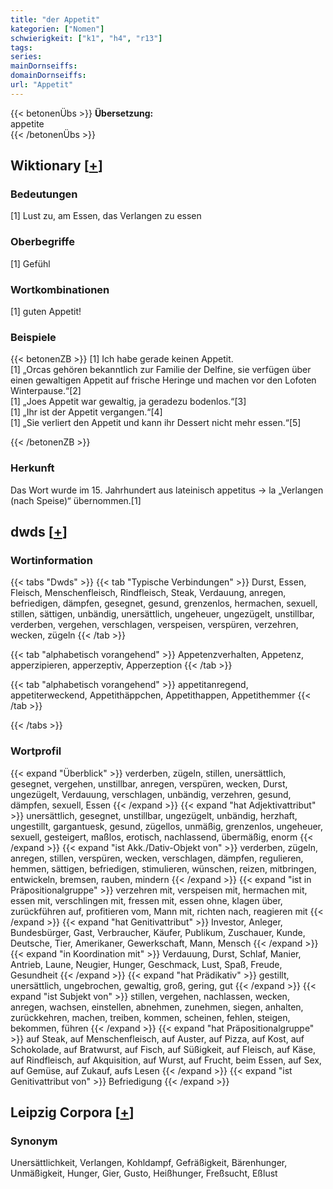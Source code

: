 ```yaml
---
title: "der Appetit"
kategorien: ["Nomen"]
schwierigkeit: ["k1", "h4", "r13"]
tags:
series:
mainDornseiffs:
domainDornseiffs:
url: "Appetit"
---
```


{{< betonenÜbs >}}
**Übersetzung:**  
appetite  
{{< /betonenÜbs >}}

## Wiktionary [[+](https://de.wiktionary.org/wiki/Appetit)]

### Bedeutungen
[1] Lust zu, am Essen, das Verlangen zu essen  

### Oberbegriffe
[1] Gefühl  

### Wortkombinationen
[1] guten Appetit!  

### Beispiele
{{< betonenZB >}}
[1] Ich habe gerade keinen Appetit.  
[1] „Orcas gehören bekanntlich zur Familie der Delfine, sie verfügen über einen gewaltigen Appetit auf frische Heringe und machen vor den Lofoten Winterpause.“[2]  
[1] „Joes Appetit war gewaltig, ja geradezu bodenlos.“[3]  
[1] „Ihr ist der Appetit vergangen.“[4]  
[1] „Sie verliert den Appetit und kann ihr Dessert nicht mehr essen.“[5]  

{{< /betonenZB >}}
### Herkunft
Das Wort wurde im 15. Jahrhundert aus lateinisch appetitus → la „Verlangen (nach Speise)“ übernommen.[1]  



## dwds [[+](https://www.dwds.de/wb/Appetit)]

### Wortinformation
{{< tabs "Dwds" >}}
{{< tab "Typische Verbindungen" >}}
Durst, Essen, Fleisch, Menschenfleisch, Rindfleisch, Steak, Verdauung, anregen, befriedigen, dämpfen, gesegnet, gesund, grenzenlos, hermachen, sexuell, stillen, sättigen, unbändig, unersättlich, ungeheuer, ungezügelt, unstillbar, verderben, vergehen, verschlagen, verspeisen, verspüren, verzehren, wecken, zügeln
{{< /tab >}}

{{< tab "alphabetisch vorangehend" >}}
Appetenzverhalten, Appetenz, apperzipieren, apperzeptiv, Apperzeption
{{< /tab >}}

{{< tab "alphabetisch vorangehend" >}}
appetitanregend, appetiterweckend, Appetithäppchen, Appetithappen, Appetithemmer
{{< /tab >}}

{{< /tabs >}}

### Wortprofil
{{< expand "Überblick" >}} verderben, zügeln, stillen, unersättlich, gesegnet, vergehen, unstillbar, anregen, verspüren, wecken, Durst, ungezügelt, Verdauung, verschlagen, unbändig, verzehren, gesund, dämpfen, sexuell, Essen {{< /expand >}}
{{< expand "hat Adjektivattribut" >}} unersättlich, gesegnet, unstillbar, ungezügelt, unbändig, herzhaft, ungestillt, gargantuesk, gesund, zügellos, unmäßig, grenzenlos, ungeheuer, sexuell, gesteigert, maßlos, erotisch, nachlassend, übermäßig, enorm {{< /expand >}}
{{< expand "ist Akk./Dativ-Objekt von" >}} verderben, zügeln, anregen, stillen, verspüren, wecken, verschlagen, dämpfen, regulieren, hemmen, sättigen, befriedigen, stimulieren, wünschen, reizen, mitbringen, entwickeln, bremsen, rauben, mindern {{< /expand >}}
{{< expand "ist in Präpositionalgruppe" >}} verzehren mit, verspeisen mit, hermachen mit, essen mit, verschlingen mit, fressen mit, essen ohne, klagen über, zurückführen auf, profitieren vom, Mann mit, richten nach, reagieren mit {{< /expand >}}
{{< expand "hat Genitivattribut" >}} Investor, Anleger, Bundesbürger, Gast, Verbraucher, Käufer, Publikum, Zuschauer, Kunde, Deutsche, Tier, Amerikaner, Gewerkschaft, Mann, Mensch {{< /expand >}}
{{< expand "in Koordination mit" >}} Verdauung, Durst, Schlaf, Manier, Antrieb, Laune, Neugier, Hunger, Geschmack, Lust, Spaß, Freude, Gesundheit {{< /expand >}}
{{< expand "hat Prädikativ" >}} gestillt, unersättlich, ungebrochen, gewaltig, groß, gering, gut {{< /expand >}}
{{< expand "ist Subjekt von" >}} stillen, vergehen, nachlassen, wecken, anregen, wachsen, einstellen, abnehmen, zunehmen, siegen, anhalten, zurückkehren, machen, treiben, kommen, scheinen, fehlen, steigen, bekommen, führen {{< /expand >}}
{{< expand "hat Präpositionalgruppe" >}} auf Steak, auf Menschenfleisch, auf Auster, auf Pizza, auf Kost, auf Schokolade, auf Bratwurst, auf Fisch, auf Süßigkeit, auf Fleisch, auf Käse, auf Rindfleisch, auf Akquisition, auf Wurst, auf Frucht, beim Essen, auf Sex, auf Gemüse, auf Zukauf, aufs Lesen {{< /expand >}}
{{< expand "ist Genitivattribut von" >}} Befriedigung {{< /expand >}}

## Leipzig Corpora [[+](https://corpora.uni-leipzig.de/en/res?word=Appetit&corpusId=deu_newscrawl-public_2018)]


### Synonym
Unersättlichkeit, Verlangen, Kohldampf, Gefräßigkeit, Bärenhunger, Unmäßigkeit, Hunger, Gier, Gusto, Heißhunger, Freßsucht, Eßlust

